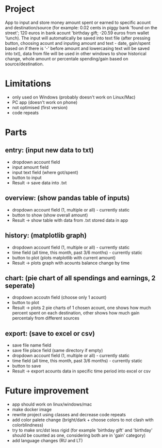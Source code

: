 # Project
App to input and store money amount spent or earned to specific acount and destination/source (for example: 0.02 cents in piggy bank 'found on the street'; 120 euros in bank acount 'birthday gift; -20.59 euros from wallet 'lunch). The input will automatically be saved into text file (after pressing button, choosing acount and inputing amount and text - date, gain/spent based on if there is '-' before amount and lowercasing text will be saved into txt), data from file will be used in other windows to show historical change, whole amount or percentale spending/gain based on source/destination.

# Limitations
- only used on Windows (probably doesn't work on Linux/Mac)
- PC app (doesn't work on phone)
- not optimised (first version)
- code repeats

# Parts
## entry: (input new data to txt)
- dropdown account field
- input amount field
- input text field (where got/spent)
- button to input
- Result -> save data into .txt

## overview: (show pandas table of inputs)
- dropdown account field (1, multiple or all) - currently static
- button to show (show overall amount)
- Result -> show table with data from .txt stored data in app

## history: (matplotlib graph)
- dropdown account field (1, multiple or all) - currently static
- time field (all time, this month, past 3/6 months) - currently static
- button to plot (plots matplotlib with current amount)
- Result -> plots graph with acounts balance change by time

## chart: (pie chart of all spendings and earnings, 2 seperate)
- dropdown accoutn field (choose only 1 acount)
- button to plot
- Result -> plots 2 pie charts of 1 chosen acount, one shows how much percent spent on each destination, other shows how much gain percentaly from different sources

## export: (save to excel or csv)
- save file name field 
- save file place field (same directory if empty)
- dropdown account field (1, multiple or all) - currently static
- time field (all time, this month, past 3/6 months) - currently static
- button to save
- Result -> export acounts data in specific time period into excel or csv 

# Future improvement
- app should work on linux/windows/mac
- make docker image
- rewrite project using classes and decrease code repeats
- add color palete change (bright/dark + choose colors to not clash with colorblindness)
- try to make src/dst less rigid (for example 'birthday gift' and 'birthday' should be counted as one, considering both are in 'gain' category)
- add language changes (RU and LT)
